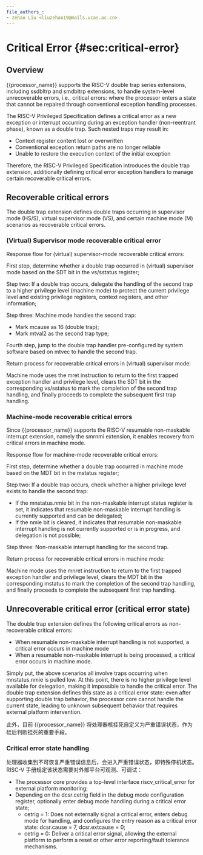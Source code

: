 ```yaml
---
file_authors_:
- zehao Liu <liuzehao19@mails.ucas.ac.cn> 
---
```


# Critical Error {#sec:critical-error}

## Overview

{{processor_name}} supports the RISC-V double trap series extensions, including
ssdbltrp and smdbltrp extensions, to handle system-level unrecoverable errors,
i.e., critical errors: where the processor enters a state that cannot be
repaired through conventional exception handling processes.

The RISC-V Privileged Specification defines a critical error as a new exception
or interrupt occurring during an exception handler (non-reentrant phase), known
as a double trap. Such nested traps may result in:

* Context register content lost or overwritten
* Conventional exception return paths are no longer reliable
* Unable to restore the execution context of the initial exception

Therefore, the RISC-V Privileged Specification introduces the double trap
extension, additionally defining critical error exception handlers to manage
certain recoverable critical errors.

## Recoverable critical errors

The double trap extension defines double traps occurring in supervisor mode
(HS/S), virtual supervisor mode (VS), and certain machine mode (M) scenarios as
recoverable critical errors.

### (Virtual) Supervisor mode recoverable critical error

Response flow for (virtual) supervisor-mode recoverable critical errors:

First step, determine whether a double trap occurred in (virtual) supervisor
mode based on the SDT bit in the vs/sstatus register;

Step two: If a double trap occurs, delegate the handling of the second trap to a
higher privilege level (machine mode) to protect the current privilege level and
existing privilege registers, context registers, and other information;

Step three: Machine mode handles the second trap:

* Mark mcause as 16 (double trap);
* Mark mtval2 as the second trap type;

Fourth step, jump to the double trap handler pre-configured by system software
based on mtvec to handle the second trap.

Return process for recoverable critical errors in (virtual) supervisor mode:

Machine mode uses the mret instruction to return to the first trapped exception
handler and privilege level, clears the SDT bit in the corresponding vs/sstatus
to mark the completion of the second trap handling, and finally proceeds to
complete the subsequent first trap handling.

### Machine-mode recoverable critical errors

Since {{processor_name}} supports the RISC-V resumable non-maskable interrupt
extension, namely the smrnmi extension, it enables recovery from critical errors
in machine mode.

Response flow for machine-mode recoverable critical errors:

First step, determine whether a double trap occurred in machine mode based on
the MDT bit in the mstatus register;

Step two: If a double trap occurs, check whether a higher privilege level exists
to handle the second trap:

* If the mnstatus.nmie bit in the non-maskable interrupt status register is set,
  it indicates that resumable non-maskable interrupt handling is currently
  supported and can be delegated;
* If the nmie bit is cleared, it indicates that resumable non-maskable interrupt
  handling is not currently supported or is in progress, and delegation is not
  possible;

Step three: Non-maskable interrupt handling for the second trap.

Return process for recoverable critical errors in machine mode:

Machine mode uses the mnret instruction to return to the first trapped exception
handler and privilege level, clears the MDT bit in the corresponding mstatus to
mark the completion of the second trap handling, and finally proceeds to
complete the subsequent first trap handling.

## Unrecoverable critical error (critical error state)

The double trap extension defines the following critical errors as
non-recoverable critical errors:

* When resumable non-maskable interrupt handling is not supported, a critical
  error occurs in machine mode
* When a resumable non-maskable interrupt is being processed, a critical error
  occurs in machine mode.

Simply put, the above scenarios all involve traps occurring when mnstatus.nmie
is pulled low. At this point, there is no higher privilege level available for
delegation, making it impossible to handle the critical error. The double trap
extension defines this state as a critical error state: even after supporting
double trap behavior, the processor core cannot handle the current state,
leading to unknown subsequent behavior that requires external platform
intervention.

此外，目前 {{processor_name}} 将处理器核挂死自定义为严重错误状态，作为硅后判断挂死的重要手段。

### Critical error state handling

处理器收集到不可恢复严重错误信息后，会进入严重错误状态，即特殊停机状态。RISC-V 手册规定该状态需要对外部平台可观测、可调试：

- The processor core provides a top-level interface riscv_critical_error for
  external platform monitoring;
- Depending on the dcsr.cetrig field in the debug mode configuration register,
  optionally enter debug mode handling during a critical error state;
    - cetrig = 1: Does not externally signal a critical error, enters debug mode
      for handling, and configures the entry reason as a critical error state:
      dcsr.cause = 7, dcsr.extcause = 0;
    - cetrig = 0: Deliver a critical error signal, allowing the external
      platform to perform a reset or other error reporting/fault tolerance
      mechanisms.
